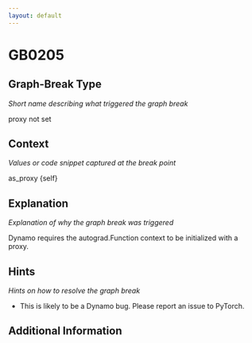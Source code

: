 ```yaml
---
layout: default
---
```

# GB0205

## Graph-Break Type
*Short name describing what triggered the graph break*

proxy not set

## Context
*Values or code snippet captured at the break point*

as_proxy {self}

## Explanation
*Explanation of why the graph break was triggered*

Dynamo requires the autograd.Function context to be initialized with a proxy.

## Hints
*Hints on how to resolve the graph break*

- This is likely to be a Dynamo bug. Please report an issue to PyTorch.


## Additional Information

<!-- ADDITIONAL INFORMATION START - Add custom information below this line -->

<!-- ADDITIONAL INFORMATION END -->

